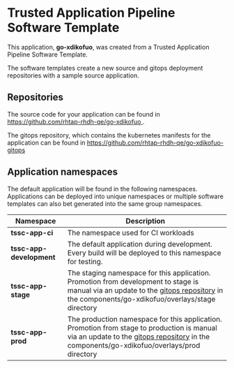 # Trusted Application Pipeline Software Template

This application, **go-xdikofuo**, was created from a Trusted Application Pipeline Software Template.

The software templates create a new source and gitops deployment repositories with a sample source application. 

## Repositories

The source code for your application can be found in [https://github.com/rhtap-rhdh-qe/go-xdikofuo ](https://github.com/rhtap-rhdh-qe/go-xdikofuo ).
 
The gitops repository, which contains the kubernetes manifests for the application can be found in 
[https://github.com/rhtap-rhdh-qe/go-xdikofuo-gitops ](https://github.com/rhtap-rhdh-qe/go-xdikofuo-gitops ) 

## Application namespaces 

The default application will be found in the following namespaces. Applications can be deployed into unique namespaces or multiple software templates can also bet generated into the same group namespaces.  

|  Namespace   |  Description   |  
| -------- | -------- |
| **tssc-app-ci** | The namespace used for CI workloads |
| **tssc-app-development** | The default application during development. Every build will be deployed to this namespace for testing. |
| **tssc-app-stage** | The staging namespace for this application. Promotion from development to stage is manual via an update to the [gitops repository](https://github.com/rhtap-rhdh-qe/go-xdikofuo-gitops ) in the components/go-xdikofuo/overlays/stage directory |
| **tssc-app-prod** | The production namespace for this application. Promotion from stage to production is manual via an update to the [gitops repository](https://github.com/rhtap-rhdh-qe/go-xdikofuo-gitops ) in the components/go-xdikofuo/overlays/prod directory |